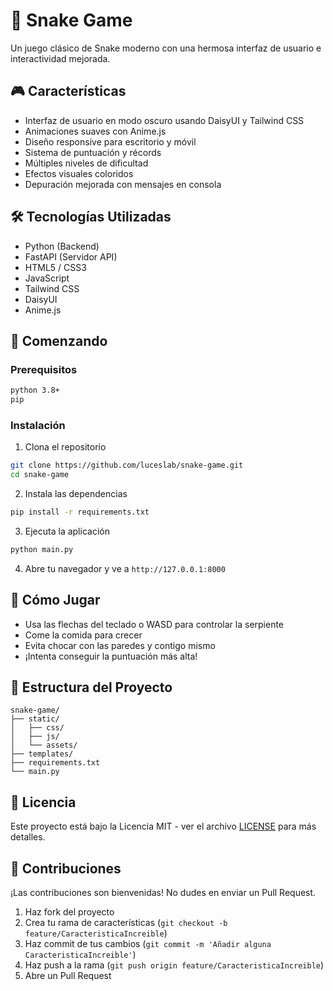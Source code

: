 # 🐍 Snake Game

Un juego clásico de Snake moderno con una hermosa interfaz de usuario e interactividad mejorada.

## 🎮 Características

- Interfaz de usuario en modo oscuro usando DaisyUI y Tailwind CSS
- Animaciones suaves con Anime.js
- Diseño responsive para escritorio y móvil
- Sistema de puntuación y récords
- Múltiples niveles de dificultad
- Efectos visuales coloridos
- Depuración mejorada con mensajes en consola

## 🛠️ Tecnologías Utilizadas

- Python (Backend)
- FastAPI (Servidor API)
- HTML5 / CSS3
- JavaScript
- Tailwind CSS
- DaisyUI
- Anime.js

## 🚀 Comenzando

### Prerequisitos

```bash
python 3.8+
pip
```

### Instalación

1. Clona el repositorio
```bash
git clone https://github.com/luceslab/snake-game.git
cd snake-game
```

2. Instala las dependencias
```bash
pip install -r requirements.txt
```

3. Ejecuta la aplicación
```bash
python main.py
```

4. Abre tu navegador y ve a `http://127.0.0.1:8000`

## 🎯 Cómo Jugar

- Usa las flechas del teclado o WASD para controlar la serpiente
- Come la comida para crecer
- Evita chocar con las paredes y contigo mismo
- ¡Intenta conseguir la puntuación más alta!

## 🔧 Estructura del Proyecto

```
snake-game/
├── static/
│   ├── css/
│   ├── js/
│   └── assets/
├── templates/
├── requirements.txt
└── main.py
```

## 📝 Licencia

Este proyecto está bajo la Licencia MIT - ver el archivo [LICENSE](LICENSE) para más detalles.

## 🤝 Contribuciones

¡Las contribuciones son bienvenidas! No dudes en enviar un Pull Request.

1. Haz fork del proyecto
2. Crea tu rama de características (`git checkout -b feature/CaracteristicaIncreible`)
3. Haz commit de tus cambios (`git commit -m 'Añadir alguna CaracteristicaIncreible'`)
4. Haz push a la rama (`git push origin feature/CaracteristicaIncreible`)
5. Abre un Pull Request